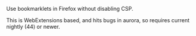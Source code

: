 Use bookmarklets in Firefox without disabling CSP.

This is WebExtensions based, and hits bugs in aurora, so requires current nightly (44) or newer.
